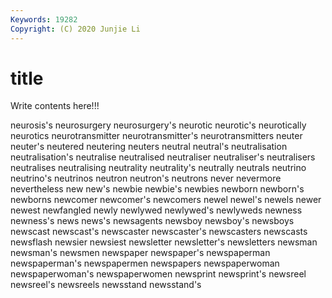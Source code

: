```yaml
---
Keywords: 19282
Copyright: (C) 2020 Junjie Li
---
```


# title

Write contents here!!!

neurosis's 
neurosurgery
neurosurgery's 
neurotic 
neurotic's 
neurotically 
neurotics 
neurotransmitter 
neurotransmitter's 
neurotransmitters 
neuter 
neuter's
neutered 
neutering 
neuters 
neutral 
neutral's 
neutralisation 
neutralisation's 
neutralise 
neutralised 
neutraliser
neutraliser's 
neutralisers 
neutralises 
neutralising 
neutrality 
neutrality's 
neutrally 
neutrals 
neutrino 
neutrino's
neutrinos 
neutron 
neutron's 
neutrons 
never 
nevermore 
nevertheless 
new 
new's 
newbie
newbie's 
newbies 
newborn 
newborn's 
newborns 
newcomer 
newcomer's 
newcomers 
newel 
newel's
newels 
newer 
newest 
newfangled 
newly 
newlywed 
newlywed's 
newlyweds 
newness 
newness's
news 
news's 
newsagents 
newsboy 
newsboy's 
newsboys 
newscast 
newscast's 
newscaster 
newscaster's
newscasters 
newscasts 
newsflash 
newsier 
newsiest 
newsletter 
newsletter's 
newsletters 
newsman 
newsman's
newsmen 
newspaper 
newspaper's 
newspaperman 
newspaperman's 
newspapermen 
newspapers 
newspaperwoman 
newspaperwoman's 
newspaperwomen
newsprint 
newsprint's 
newsreel 
newsreel's 
newsreels 
newsstand 
newsstand's 

